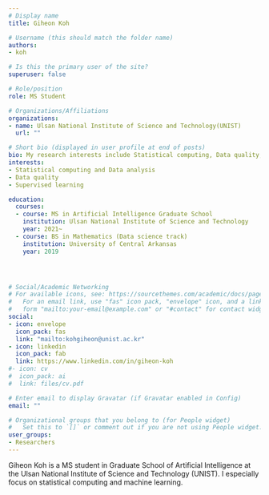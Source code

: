 ```yaml
---
# Display name
title: Giheon Koh

# Username (this should match the folder name)
authors:
- koh

# Is this the primary user of the site?
superuser: false

# Role/position
role: MS Student 

# Organizations/Affiliations
organizations:
- name: Ulsan National Institute of Science and Technology(UNIST)
  url: ""

# Short bio (displayed in user profile at end of posts)
bio: My research interests include Statistical computing, Data quality, and Machine learning.
interests:
- Statistical computing and Data analysis
- Data quality
- Supervised learning

education:
  courses:
  - course: MS in Artificial Intelligence Graduate School
    institution: Ulsan National Institute of Science and Technology
    year: 2021~
  - course: BS in Mathematics (Data science track)
    institution: University of Central Arkansas
    year: 2019




# Social/Academic Networking
# For available icons, see: https://sourcethemes.com/academic/docs/page-builder/#icons
#   For an email link, use "fas" icon pack, "envelope" icon, and a link in the
#   form "mailto:your-email@example.com" or "#contact" for contact widget.
social:
- icon: envelope
  icon_pack: fas
  link: "mailto:kohgiheon@unist.ac.kr"
- icon: linkedin
  icon_pack: fab
  link: https://www.linkedin.com/in/giheon-koh
#- icon: cv
#  icon_pack: ai
#  link: files/cv.pdf

# Enter email to display Gravatar (if Gravatar enabled in Config)
email: ""

# Organizational groups that you belong to (for People widget)
#   Set this to `[]` or comment out if you are not using People widget.
user_groups:
- Researchers
---
```


Giheon Koh is a MS student in Graduate School of Artificial Intelligence at the Ulsan National Institute of Science and Technology (UNIST). 
I especially focus on statistical computing and machine learning.



